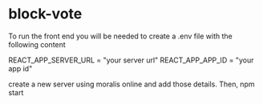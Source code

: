 # block-vote
To run the front end you will be needed to create a .env file with the following content

REACT_APP_SERVER_URL = "your server url"
REACT_APP_APP_ID = "your app id"

create a new server using moralis online and add those details.
Then, npm start
